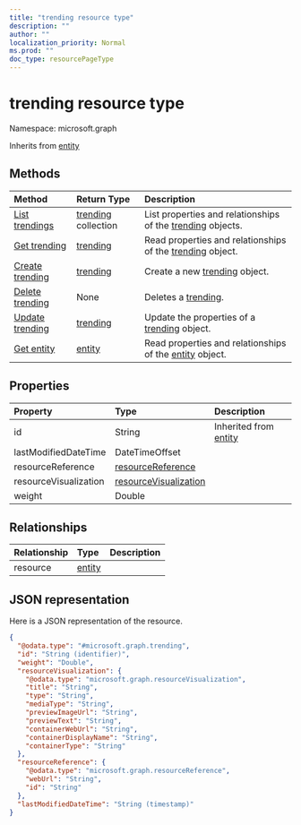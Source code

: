 ```yaml
---
title: "trending resource type"
description: ""
author: ""
localization_priority: Normal
ms.prod: ""
doc_type: resourcePageType
---
```


# trending resource type


Namespace: microsoft.graph




Inherits from [entity](../resources/entity.md)

## Methods
|Method|Return Type|Description|
|:---|:---|:---|
|[List trendings](../api/trending-list.md)|[trending](../resources/trending.md) collection|List properties and relationships of the [trending](../resources/trending.md) objects.|
|[Get trending](../api/trending-get.md)|[trending](../resources/trending.md)|Read properties and relationships of the [trending](../resources/trending.md) object.|
|[Create trending](../api/trending-create.md)|[trending](../resources/trending.md)|Create a new [trending](../resources/trending.md) object.|
|[Delete trending](../api/trending-delete.md)|None|Deletes a [trending](../resources/trending.md).|
|[Update trending](../api/trending-update.md)|[trending](../resources/trending.md)|Update the properties of a [trending](../resources/trending.md) object.|
|[Get entity](../api/entity-get.md)|[entity](../resources/entity.md)|Read properties and relationships of the [entity](../resources/entity.md) object.|

## Properties
|Property|Type|Description|
|:---|:---|:---|
|id|String| Inherited from [entity](../resources/entity.md)|
|lastModifiedDateTime|DateTimeOffset||
|resourceReference|[resourceReference](../resources/resourcereference.md)||
|resourceVisualization|[resourceVisualization](../resources/resourcevisualization.md)||
|weight|Double||

## Relationships
|Relationship|Type|Description|
|:---|:---|:---|
|resource|[entity](../resources/entity.md)||

## JSON representation
Here is a JSON representation of the resource.
<!-- {
  "blockType": "resource",
  "keyProperty": "id",
  "@odata.type": "microsoft.graph.trending",
  "baseType": "microsoft.graph.entity",
  "openType": false
}
-->
``` json
{
  "@odata.type": "#microsoft.graph.trending",
  "id": "String (identifier)",
  "weight": "Double",
  "resourceVisualization": {
    "@odata.type": "microsoft.graph.resourceVisualization",
    "title": "String",
    "type": "String",
    "mediaType": "String",
    "previewImageUrl": "String",
    "previewText": "String",
    "containerWebUrl": "String",
    "containerDisplayName": "String",
    "containerType": "String"
  },
  "resourceReference": {
    "@odata.type": "microsoft.graph.resourceReference",
    "webUrl": "String",
    "id": "String"
  },
  "lastModifiedDateTime": "String (timestamp)"
}
```

